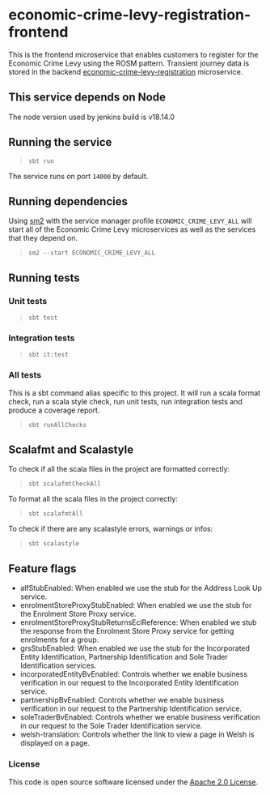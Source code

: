 # economic-crime-levy-registration-frontend

This is the frontend microservice that enables customers to register for the Economic Crime Levy
using the ROSM pattern. Transient journey data is stored in the
backend [economic-crime-levy-registration](https://github.com/hmrc/economic-crime-levy-registration) microservice.

## This service depends on Node 
The node version used by jenkins build is v18.14.0

## Running the service

> `sbt run`

The service runs on port `14000` by default.

## Running dependencies

Using [sm2](https://github.com/hmrc/sm2)
with the service manager profile `ECONOMIC_CRIME_LEVY_ALL` will start
all of the Economic Crime Levy microservices as well as the services
that they depend on.

> `sm2 --start ECONOMIC_CRIME_LEVY_ALL`

## Running tests

### Unit tests

> `sbt test`

### Integration tests

> `sbt it:test`

### All tests

This is a sbt command alias specific to this project. It will run a scala format
check, run a scala style check, run unit tests, run integration tests and produce a coverage report.
> `sbt runAllChecks`

## Scalafmt and Scalastyle

To check if all the scala files in the project are formatted correctly:
> `sbt scalafmtCheckAll`

To format all the scala files in the project correctly:
> `sbt scalafmtAll`

To check if there are any scalastyle errors, warnings or infos:
> `sbt scalastyle`

## Feature flags

- alfStubEnabled: When enabled we use the stub for the Address Look Up service.
- enrolmentStoreProxyStubEnabled: When enabled we use the stub for the Enrolment Store Proxy service.
- enrolmentStoreProxyStubReturnsEclReference: When enabled we stub the response from the Enrolment Store Proxy service for getting enrolments for a group.
- grsStubEnabled: When enabled we use the stub for the Incorporated Entity Identification, Partnership Identification and Sole Trader Identification services.
- incorporatedEntityBvEnabled: Controls whether we enable business verification in our request to the Incorporated Entity Identification service.
- partnershipBvEnabled: Controls whether we enable business verification in our request to the Partnership Identification service.
- soleTraderBvEnabled: Controls whether we enable business verification in our request to the Sole Trader Identification service.
- welsh-translation: Controls whether the link to view a page in Welsh is displayed on a page.


### License

This code is open source software licensed under
the [Apache 2.0 License]("http://www.apache.org/licenses/LICENSE-2.0.html").